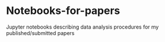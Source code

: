 # Notebooks-for-papers
Jupyter notebooks describing data analysis procedures for my published/submitted papers
